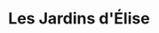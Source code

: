 ---
title: "Les Jardins d'Élise"
url: /charantonnay/les-jardins-delise/
shop: centre de jardinage
---